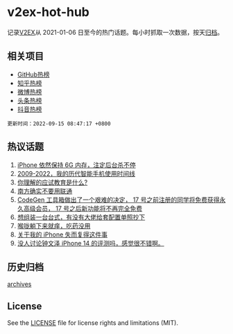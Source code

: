 # v2ex-hot-hub

 记录[V2EX](https://www.v2ex.com/)从 2021-01-06 日至今的热门话题。每小时抓取一次数据，按天[归档](archives)。
 
 ## 相关项目

- [GitHub热榜](https://github.com/snaildev/github-hot-hub)
- [知乎热榜](https://github.com/snaildev/zhihu-hot-hub)
- [微博热榜](https://github.com/snaildev/weibo-hot-hub)
- [头条热榜](https://github.com/snaildev/toutiao-hot-hub)
- [抖音热榜](https://github.com/snaildev/douyin-hot-hub)


 `更新时间：2022-09-15 08:47:17 +0800`

## 热议话题

1. [iPhone 依然保持 6G 内存，注定后台杀不停](https://www.v2ex.com/t/879906)
1. [2009-2022，我的历代智能手机使用时间线](https://www.v2ex.com/t/879902)
1. [你理解的应试教育是什么?](https://www.v2ex.com/t/879925)
1. [南方确实不要用联通](https://www.v2ex.com/t/879870)
1. [CodeGen 工具箱做出了一个艰难的决定， 17 号之前注册的同学将免费获得永久高级会员， 17 号之后新功能将不再完全免费](https://www.v2ex.com/t/879954)
1. [想组装一台台式，有没有大佬给套配置单照抄下](https://www.v2ex.com/t/879889)
1. [喉咙躺下来就痒，吃药没用](https://www.v2ex.com/t/879900)
1. [关于我的 iPhone 失而复得这件事](https://www.v2ex.com/t/879875)
1. [没人讨论钟文泽 iPhone 14 的评测吗，感觉很不错啊。](https://www.v2ex.com/t/880091)

## 历史归档

[archives](archives)

## License

See the [LICENSE](LICENSE) file for license rights and limitations (MIT).
